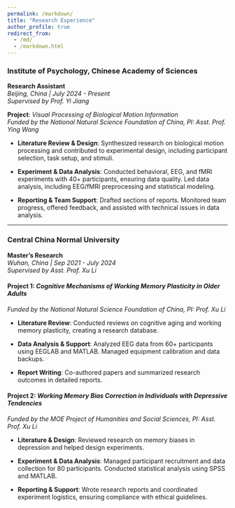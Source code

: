 ```yaml
---
permalink: /markdown/
title: "Research Experience"
author_profile: true
redirect_from:
  - /md/
  - /markdown.html
---
```



### **Institute of Psychology, Chinese Academy of Sciences**

**Research Assistant**  
*Beijing, China | July 2024 - Present*  
*Supervised by Prof. Yi Jiang*

**Project**: *Visual Processing of Biological Motion Information*  
*Funded by the National Natural Science Foundation of China, PI: Asst. Prof. Ying Wang*

- **Literature Review & Design**: Synthesized research on biological motion processing and contributed to experimental design, including participant selection, task setup, and stimuli.
  
- **Experiment & Data Analysis**: Conducted behavioral, EEG, and fMRI experiments with 40+ participants, ensuring data quality. Led data analysis, including EEG/fMRI preprocessing and statistical modeling.
  
- **Reporting & Team Support**: Drafted sections of reports. Monitored team progress, offered feedback, and assisted with technical issues in data analysis.

---

### **Central China Normal University**

**Master’s Research**  
*Wuhan, China | Sep 2021 - July 2024*  
*Supervised by Asst. Prof. Xu Li*

#### Project 1: *Cognitive Mechanisms of Working Memory Plasticity in Older Adults*  
*Funded by the National Natural Science Foundation of China, PI: Prof. Xu Li*

- **Literature Review**: Conducted reviews on cognitive aging and working memory plasticity, creating a research database.
  
- **Data Analysis & Support**: Analyzed EEG data from 60+ participants using EEGLAB and MATLAB. Managed equipment calibration and data backups.
  
- **Report Writing**: Co-authored papers and summarized research outcomes in detailed reports.

#### Project 2: *Working Memory Bias Correction in Individuals with Depressive Tendencies*  
*Funded by the MOE Project of Humanities and Social Sciences, PI: Asst. Prof. Xu Li*

- **Literature & Design**: Reviewed research on memory biases in depression and helped design experiments.
  
- **Experiment & Data Analysis**: Managed participant recruitment and data collection for 80 participants. Conducted statistical analysis using SPSS and MATLAB.
  
- **Reporting & Support**: Wrote research reports and coordinated experiment logistics, ensuring compliance with ethical guidelines.
